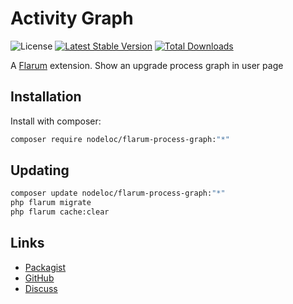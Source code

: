 # Activity Graph

![License](https://img.shields.io/badge/license-MIT-blue.svg) [![Latest Stable Version](https://img.shields.io/packagist/v/foskym/flarum-activity-graph.svg)](https://packagist.org/packages/foskym/flarum-activity-graph) [![Total Downloads](https://img.shields.io/packagist/dt/foskym/flarum-activity-graph.svg)](https://packagist.org/packages/foskym/flarum-activity-graph)

A [Flarum](http://flarum.org) extension. Show an upgrade process graph in user page

## Installation

Install with composer:

```sh
composer require nodeloc/flarum-process-graph:"*"
```

## Updating

```sh
composer update nodeloc/flarum-process-graph:"*"
php flarum migrate
php flarum cache:clear
```

## Links

- [Packagist](https://packagist.org/packages/foskym/flarum-activity-graph)
- [GitHub](https://github.com/foskym/flarum-activity-graph)
- [Discuss](https://discuss.flarum.org/d/PUT_DISCUSS_SLUG_HERE)
